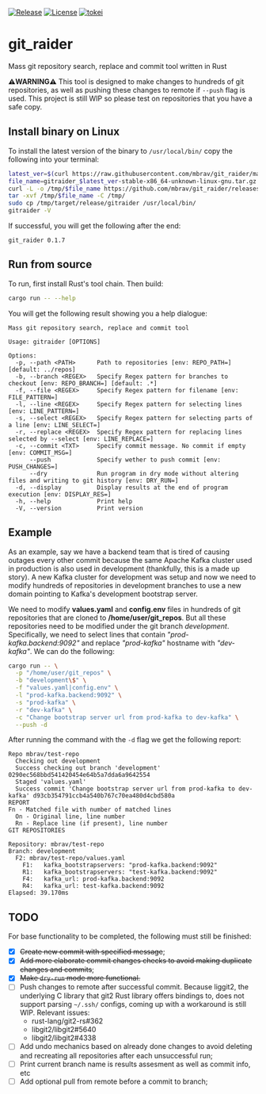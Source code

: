 [![Release](https://github.com/mbrav/git_raider/actions/workflows/release.yml/badge.svg)](https://github.com/mbrav/git_raider/actions/workflows/release.yml)
[![License](https://img.shields.io/badge/License-BSD_3--Clause-yellow.svg)](https://opensource.org/licenses/BSD-3-Clause)
[![tokei](https://tokei.rs/b1/github/mbrav/git_raider?category=lines)](https://tokei.rs/b1/github/mbrav/git_raider)

# git_raider

Mass git repository search, replace and commit tool written in Rust

**⚠️WARNING⚠️** This tool is designed to make changes to hundreds of git repositories, as well as pushing these changes to remote if `--push` flag is used. This project is still WIP so please test on repositories that you have a safe copy.

## Install binary on Linux

To install the latest version of the binary to `/usr/local/bin/` copy the following into your terminal:

```bash
latest_ver=$(curl https://raw.githubusercontent.com/mbrav/git_raider/main/latest)
file_name=gitraider_$latest_ver-stable-x86_64-unknown-linux-gnu.tar.gz
curl -L -o /tmp/$file_name https://github.com/mbrav/git_raider/releases/download/$latest_ver/$file_name
tar -xvf /tmp/$file_name -C /tmp/
sudo cp /tmp/target/release/gitraider /usr/local/bin/
gitraider -V 
```

If successful, you will get the following after the end:

```text
git_raider 0.1.7
```

## Run from source

To run, first install Rust's tool chain. Then build:

```bash
cargo run -- --help
```

You will get the following result showing you a help dialogue:

```text
Mass git repository search, replace and commit tool

Usage: gitraider [OPTIONS]

Options:
  -p, --path <PATH>      Path to repositories [env: REPO_PATH=] [default: ../repos]
  -b, --branch <REGEX>   Specify Regex pattern for branches to checkout [env: REPO_BRANCH=] [default: .*]
  -f, --file <REGEX>     Specify Regex pattern for filename [env: FILE_PATTERN=]
  -l, --line <REGEX>     Specify Regex pattern for selecting lines [env: LINE_PATTERN=]
  -s, --select <REGEX>   Specify Regex pattern for selecting parts of a line [env: LINE_SELECT=]
  -r, --replace <REGEX>  Specify Regex pattern for replacing lines selected by --select [env: LINE_REPLACE=]
  -c, --commit <TXT>     Specify commit message. No commit if empty [env: COMMIT_MSG=]
      --push             Specify wether to push commit [env: PUSH_CHANGES=]
      --dry              Run program in dry mode without altering files and writing to git history [env: DRY_RUN=]
  -d, --display          Display results at the end of program execution [env: DISPLAY_RES=]
  -h, --help             Print help
  -V, --version          Print version
```

## Example

As an example, say we have a backend team that is tired of causing outages every other commit because the same Apache Kafka cluster used in production is also used in development (thankfully, this is a made up story). A new Kafka cluster for development was setup and now we need to modify hundreds of repositories in development branches to use a new domain pointing to Kafka's development bootstrap server.

We need to modify **values.yaml** and **config.env** files in hundreds of git repositories that are cloned to **/home/user/git_repos**. But all these repositories need to be modified under the git branch *development*. Specifically, we need to select lines that contain *"prod-kafka.backend:9092"* and replace *"prod-kafka"* hostname with *"dev-kafka"*.  We can do the following:

```bash
cargo run -- \
  -p "/home/user/git_repos" \
  -b "development\$" \
  -f "values.yaml|config.env" \
  -l "prod-kafka.backend:9092" \
  -s "prod-kafka" \
  -r "dev-kafka" \
  -c "Change bootstrap server url from prod-kafka to dev-kafka" \
  --push -d
```

After running the command with the `-d` flag we get the following report:

```text
Repo mbrav/test-repo
  Checking out development
  Success checking out branch 'development' 0290ec568bbd541420454e64b5a7dda6a9642554
  Staged 'values.yaml'
  Success commit 'Change bootstrap server url from prod-kafka to dev-kafka' d93cb354791ccb4a540b767c70ea480d4cbd580a
REPORT                                                                                               
Fn - Matched file with number of matched lines                                                                           
  On - Original line, line number                                                                                     
  Rn - Replace line (if present), line number 
GIT REPOSITORIES

Repository: mbrav/test-repo
Branch: development
  F2: mbrav/test-repo/values.yaml
    F1:   kafka_bootstrapservers: "prod-kafka.backend:9092"
    R1:   kafka_bootstrapservers: "test-kafka.backend:9092"
    F4:   kafka_url: prod-kafka.backend:9092
    R4:   kafka_url: test-kafka.backend:9092
Elapsed: 39.170ms
```

## TODO

For base functionality to be completed, the following must still be finished:

- [x] ~~Create new commit with specified message~~;
- [x] ~~Add more elaborate commit changes checks to avoid making duplicate changes and commits~~;
- [x] ~~Make `dry-run` mode more functional.~~
- [ ] Push changes to remote after successful commit. Because liggit2, the underlying C library that git2 Rust library offers bindings to, does not support parsing `~/.ssh/` configs, coming up with a workaround is still WIP. Relevant issues:
  - rust-lang/git2-rs#362
  - libgit2/libgit2#5640
  - libgit2/libgit2#4338
- [ ] Add undo mechanics based on already done changes to avoid deleting and recreating all repositories after each unsuccessful run;
- [ ] Print current branch name is results assesment as well as commit info, etc
- [ ] Add optional pull from remote before a commit to branch;
